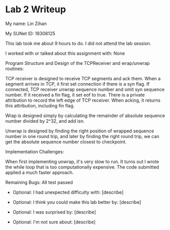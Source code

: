 Lab 2 Writeup
=============

My name: Lin Zihan

My SUNet ID: 18308125

This lab took me about 9 hours to do. I did not attend the lab session.

I worked with or talked about this assignment with: None

Program Structure and Design of the TCPReceiver and wrap/unwrap routines:

TCP receiver is designed to receive TCP segments and ack them. When a segment arrives
in TCP, it first set connection if there is a syn flag. If connected, TCP
receiver unwrap sequence number and omit syn sequence number. If it received a 
fin flag, it set eof to true. There is a private attribution to record the left 
edge of TCP receiver. When acking, it returns this attribution, including fin flag.

Wrap is designed simply by calculating the remainder of absolute sequence number
divided by 2^32, and add isn.

Unwrap is designed by finding the right position of wrapped sequence number in one
round trip, and later by finding the right round trip, we can get the absolute 
sequence number closest to checkpoint.

Implementation Challenges:

When first implementing unwrap, it's very slow to run. It turns out I wrote
the while loop that is too computationally expensive. The code submitted applied
a much faster approach.

Remaining Bugs:
All test passed

- Optional: I had unexpected difficulty with: [describe]

- Optional: I think you could make this lab better by: [describe]

- Optional: I was surprised by: [describe]

- Optional: I'm not sure about: [describe]

